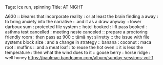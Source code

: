 Tags: ice run, spinning
Title: AT NIGHT
  
∆630 :: bleams that incorporate reality : or at least the brain finding a away : to bring anxiety into the narrative :: and it as a draw anyway :: lower darboux sum : protected file system :: hotel booked : lift pass booked : asthma test cancelled : meeting neste canceled :: prepare a proctoring friendly room : then pass az 900 :: tämä nyt siirretty :: the issue with file systems block size : and a change in strategy :: banana : coconut : maca root : muffins :: and a meat loaf : to reuse the hot oven :: it is less the temperature : then what the wind does to it :: goose berry : horse ridge : well honey
<https://paulmac.bandcamp.com/album/sunday-sessions-vol-1>  
